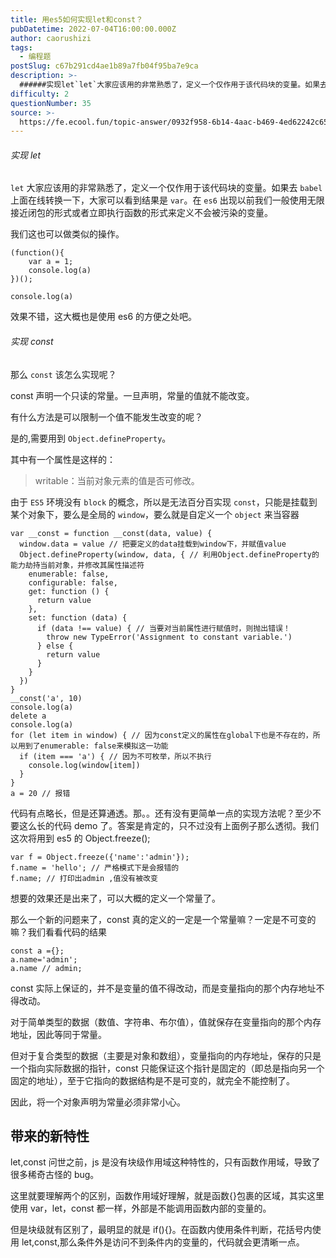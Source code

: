 ```yaml
---
title: 用es5如何实现let和const？
pubDatetime: 2022-07-04T16:00:00.000Z
author: caorushizi
tags:
  - 编程题
postSlug: c67b291cd4ae1b89a7fb04f95ba7e9ca
description: >-
  ######实现let`let`大家应该用的非常熟悉了，定义一个仅作用于该代码块的变量。如果去`babel`上面在线转换一下，大家可以看到结果是`var`。在`es6`出现以前我们一般使用无限接近闭包
difficulty: 2
questionNumber: 35
source: >-
  https://fe.ecool.fun/topic-answer/0932f958-6b14-4aac-b469-4ed62242c65f?orderBy=updateTime&order=desc&tagId=26
---
```


###### 实现 let

`let` 大家应该用的非常熟悉了，定义一个仅作用于该代码块的变量。如果去 `babel` 上面在线转换一下，大家可以看到结果是 `var`。在 `es6` 出现以前我们一般使用无限接近闭包的形式或者立即执行函数的形式来定义不会被污染的变量。

我们这也可以做类似的操作。

    (function(){
    	var a = 1;
        console.log(a)
    })();

    console.log(a)

效果不错，这大概也是使用 es6 的方便之处吧。

###### 实现 const

那么 `const` 该怎么实现呢？

const 声明一个只读的常量。一旦声明，常量的值就不能改变。

有什么方法是可以限制一个值不能发生改变的呢？

是的,需要用到 `Object.defineProperty`。

其中有一个属性是这样的：

> writable：当前对象元素的值是否可修改。

由于 `ES5` 环境没有 `block` 的概念，所以是无法百分百实现 `const`，只能是挂载到某个对象下，要么是全局的 `window`，要么就是自定义一个 `object` 来当容器

    var __const = function __const(data, value) {
      window.data = value // 把要定义的data挂载到window下，并赋值value
      Object.defineProperty(window, data, { // 利用Object.defineProperty的能力劫持当前对象，并修改其属性描述符
        enumerable: false,
        configurable: false,
        get: function () {
          return value
        },
        set: function (data) {
          if (data !== value) { // 当要对当前属性进行赋值时，则抛出错误！
            throw new TypeError('Assignment to constant variable.')
          } else {
            return value
          }
        }
      })
    }
    __const('a', 10)
    console.log(a)
    delete a
    console.log(a)
    for (let item in window) { // 因为const定义的属性在global下也是不存在的，所以用到了enumerable: false来模拟这一功能
      if (item === 'a') { // 因为不可枚举，所以不执行
        console.log(window[item])
      }
    }
    a = 20 // 报错

代码有点略长，但是还算通透。那。。还有没有更简单一点的实现方法呢？至少不要这么长的代码 demo 了。答案是肯定的，只不过没有上面例子那么透彻。我们这次将用到 es5 的 Object.freeze();

    var f = Object.freeze({'name':'admin'});
    f.name = 'hello'; // 严格模式下是会报错的
    f.name; // 打印出admin ,值没有被改变

想要的效果还是出来了，可以大概的定义一个常量了。

那么一个新的问题来了，const 真的定义的一定是一个常量嘛？一定是不可变的嘛？我们看看代码的结果

    const a ={};
    a.name='admin';
    a.name // admin;

const 实际上保证的，并不是变量的值不得改动，而是变量指向的那个内存地址不得改动。

对于简单类型的数据（数值、字符串、布尔值），值就保存在变量指向的那个内存地址，因此等同于常量。

但对于复合类型的数据（主要是对象和数组），变量指向的内存地址，保存的只是一个指向实际数据的指针，const 只能保证这个指针是固定的（即总是指向另一个固定的地址），至于它指向的数据结构是不是可变的，就完全不能控制了。

因此，将一个对象声明为常量必须非常小心。

## 带来的新特性

let,const 问世之前，js 是没有块级作用域这种特性的，只有函数作用域，导致了很多稀奇古怪的 bug。

这里就要理解两个的区别，函数作用域好理解，就是函数{}包裹的区域，其实这里使用 var，let，const 都一样，外部是不能调用函数内部的变量的。

但是块级就有区别了，最明显的就是 if(){}。在函数内使用条件判断，花括号内使用 let,const,那么条件外是访问不到条件内的变量的，代码就会更清晰一点。
